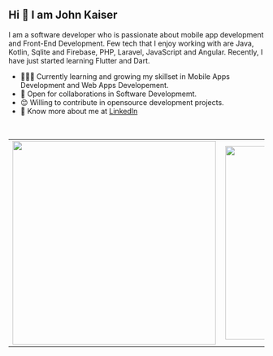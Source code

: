 
## Hi 👋 I am John Kaiser  


I am a software developer who is passionate about mobile app development and Front-End Development. Few tech that I enjoy working with are Java, Kotlin, Sqlite and Firebase, PHP, Laravel, JavaScript and Angular. Recently, I have just started learning Flutter and Dart.

- 👨🏽‍💻 Currently learning and growing my skillset in Mobile Apps Development and Web Apps Developement.
- 🤝 Open for collaborations in Software Developmemt.
- 😊 Willing to contribute in opensource development projects.
- 👨 Know more about me at [LinkedIn](https://www.linkedin.com/in/john-kaiser-910692212/) 

<br>

<center>
  <table>
    <tr>
        <td><img width="400px" align="left" src="https://github-readme-stats.vercel.app/api?username=johnkaizer&count_private=true&show_icons=true&theme=dark&layout=compact" /></td>
        <td><img width="380px" align="left" src="https://github-readme-stats.vercel.app/api/top-langs/?username=johnkaizer&hide=html&layout=compact&theme=dark" /></td>      
    </tr>   
  </table>
</center>

